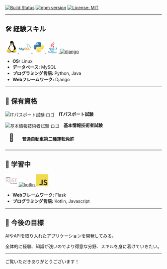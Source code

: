 [![Build Status](https://github.com/user/repo/actions/workflows/ci.yml/badge.svg)](https://github.com/user/repo/actions/workflows/ci.yml)
[![npm version](https://img.shields.io/npm/v/your-package)](https://www.npmjs.com/package/your-package)
[![License: MIT](https://img.shields.io/badge/License-MIT-yellow.svg)](https://opensource.org/licenses/MIT)

---

## 🛠️ 経験スキル

<p align="left">
  <a href="https://www.linux.org/" target="_blank" rel="noreferrer">
    <img src="https://raw.githubusercontent.com/devicons/devicon/master/icons/linux/linux-original.svg" alt="linux" width="40" height="40"/>
  </a>
  <a href="https://www.mysql.com/" target="_blank" rel="noreferrer">
    <img src="https://raw.githubusercontent.com/devicons/devicon/master/icons/mysql/mysql-original-wordmark.svg" alt="mysql" width="40" height="40"/>
  </a>
  <a href="https://www.python.org" target="_blank" rel="noreferrer">
    <img src="https://raw.githubusercontent.com/devicons/devicon/master/icons/python/python-original.svg" alt="python" width="40" height="40"/>
  </a>
  <a href="https://www.java.com" target="_blank" rel="noreferrer">
    <img src="https://raw.githubusercontent.com/devicons/devicon/master/icons/java/java-original.svg" alt="java" width="40" height="40"/>
  </a>
  <a href="https://www.djangoproject.com/" target="_blank" rel="noreferrer">
    <img src="https://cdn.worldvectorlogo.com/logos/django.svg" alt="django" width="40" height="40"/>
  </a>
</p>

* **OS:** Linux
* **データベース:** MySQL
* **プログラミング言語:** Python, Java
* **Webフレームワーク:** Django

---


## 📜 保有資格

<p align="left">
  <img src="https://www.ipa.go.jp/shiken/images/idx_logo_ip.gif" alt="ITパスポート試験 ロゴ" height="40" style="vertical-align: middle; margin-right: 10px;">
  <strong>ITパスポート試験</strong> 
</p>

<p align="left">
  <img src="https://www.ipa.go.jp/shiken/images/idx_logo_fe.gif" alt="基本情報技術者試験 ロゴ" height="40" style="vertical-align: middle; margin-right: 10px;">
  <strong>基本情報技術者試験</strong> 
</p>

<p align="left">
  <span style="display: inline-block; width: 40px; height: 40px; text-align: center; vertical-align: middle; margin-right: 10px; font-size: 24px;">🚗</span>
  <strong>普通自動車第二種運転免許</strong>
</p>

---

## 🌱 学習中

<p align="left">
  <a href="https://www.django-rest-framework.org/" target="_blank" rel="noreferrer">
    <img src="https://raw.githubusercontent.com/devicons/devicon/master/icons/djangorest/djangorest-original.svg" alt="drf" width="40" height="40"/>
  </a>
  </a>
  <a href="https://kotlinlang.org" target="_blank" rel="noreferrer">
    <img src="https://www.vectorlogo.zone/logos/kotlinlang/kotlinlang-icon.svg" alt="kotlin" width="40" height="40"/>
  </a>
  <a href="https://developer.mozilla.org/en-US/docs/Web/JavaScript" target="_blank" rel="noreferrer">
    <img src="https://raw.githubusercontent.com/devicons/devicon/master/icons/javascript/javascript-original.svg" alt="javascript" width="40" height="40"/>
  </a>
</p>

* **Webフレームワーク:** Flask
* **プログラミング言語:** Kotlin, Javascript


---

## 🚀 今後の目標

AIやAPIを取り入れたアプリケーションを開発してみる。

全体的に経験、知識が浅いのでより得意な分野、スキルを身に着けていきたい。

---


ご覧いただきありがとうございます！
